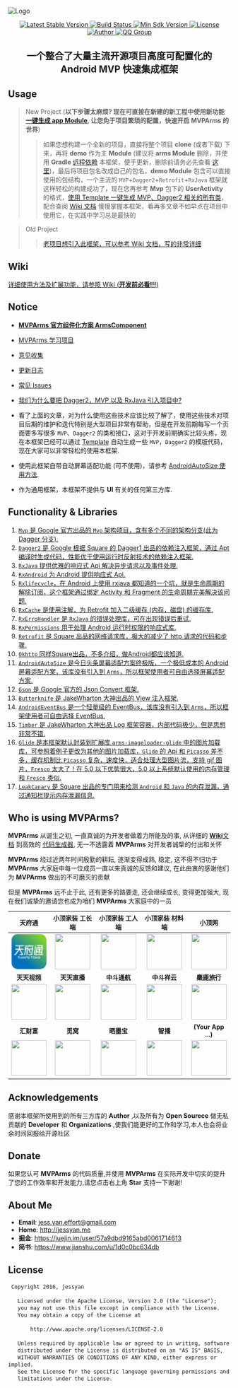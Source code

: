![Logo](image/arms_banner_v1.0.jpg)

<p align="center">
   <a href="https://bintray.com/jessyancoding/maven/MVPArms/_latestVersion">
    <img src="https://img.shields.io/badge/Jcenter-v2.5.0-brightgreen.svg?style=flat-square" alt="Latest Stable Version" />
  </a>
  <a href="https://travis-ci.org/JessYanCoding/MVPArms">
    <img src="https://travis-ci.org/JessYanCoding/MVPArms.svg?branch=master" alt="Build Status" />
  </a>
  <a href="https://developer.android.com/about/versions/android-4.0.html">
    <img src="https://img.shields.io/badge/API-14%2B-blue.svg?style=flat-square" alt="Min Sdk Version" />
  </a>
  <a href="http://www.apache.org/licenses/LICENSE-2.0">
    <img src="http://img.shields.io/badge/License-Apache%202.0-blue.svg?style=flat-square" alt="License" />
  </a>
  <a href="https://www.jianshu.com/u/1d0c0bc634db">
    <img src="https://img.shields.io/badge/Author-JessYan-orange.svg?style=flat-square" alt="Author" />
  </a>
  <a href="https://shang.qq.com/wpa/qunwpa?idkey=7e59e59145e6c7c68932ace10f52790636451f01d1ecadb6a652b1df234df753">
    <img src="https://img.shields.io/badge/QQ%E7%BE%A4-455850365%20%7C%20301733278-orange.svg?style=flat-square" alt="QQ Group" />
  </a>
</p>

<h2 align="center">一个整合了大量主流开源项目高度可配置化的 Android MVP 快速集成框架</h2>

## Usage
> New Project (**以下步骤太麻烦? 现在可直接在新建的新工程中使用新功能 [一键生成 app Module](https://github.com/JessYanCoding/MVPArms-Module-Template), 让您免于项目繁琐的配置，快速开启 MVPArms 的世界**)
>> 如果您想构建一个全新的项目，直接将整个项目 **clone** (或者下载) 下来，再将 **demo** 作为主 **Module** (建议将 **arms Module** 删除，并使用 **Gradle** [远程依赖](https://github.com/JessYanCoding/MVPArms/wiki#1.1) 本框架，便于更新，删除前请务必先查看 [这里](https://github.com/JessYanCoding/MVPArms/wiki/Issues#2))，最后将项目包名改成自己的包名，**demo Module** 包含可以直接使用的包结构，一个主流的 `MVP`+`Dagger2`+`Retrofit`+`RxJava` 框架就这样轻松的构建成功了，现在您再参考 **Mvp** 包下的 **UserActivity** 的格式，[使用 Template 一键生成 MVP、Dagger2 相关的所有类](https://github.com/JessYanCoding/MVPArmsTemplate)，配合查阅 [Wiki 文档](https://github.com/JessYanCoding/MVPArms/wiki) 慢慢掌握本框架，看再多文章不如早点在项目中使用它，在实践中学习总是最快的
 
> Old Project
>> [老项目想引入此框架，可以参考 Wiki 文档，写的非常详细](https://github.com/JessYanCoding/MVPArms/wiki)

## Wiki
[详细使用方法及扩展功能，请参照 Wiki (**开发前必看!!!**)](https://github.com/JessYanCoding/MVPArms/wiki)

## Notice

* [**MVPArms 官方组件化方案 ArmsComponent**](https://github.com/JessYanCoding/ArmsComponent/wiki)

* [MVPArms 学习项目](https://github.com/JessYanCoding/MVPArms/blob/master/CONTRIBUTING_APP.md)

* [意见收集](https://github.com/JessYanCoding/MVPArms/issues/40)

* [更新日志](https://github.com/JessYanCoding/MVPArms/wiki/UpdateLog)

* [常见 Issues](https://github.com/JessYanCoding/MVPArms/wiki/Issues)

* [我们为什么要把 Dagger2，MVP 以及 RxJava 引入项目中?](http://www.jianshu.com/p/91c2bb8e6369)

* 看了上面的文章，对为什么使用这些技术应该比较了解了，使用这些技术对项目后期的维护和迭代特别是大型项目非常有帮助，但是在开发前期每写一个页面要多写很多  `MVP`、`Dagger2` 的类和接口，这对于开发前期确实比较头疼，现在本框架已经可以通过 [Template](https://github.com/JessYanCoding/MVPArmsTemplate) 自动生成一些 `MVP`，`Dagger2` 的模版代码，现在大家可以非常轻松的使用本框架.

* 使用此框架自带自动屏幕适配功能 (可不使用)，请参考 [AndroidAutoSize 使用方法](https://github.com/JessYanCoding/AndroidAutoSize).

* 作为通用框架，本框架不提供与 **UI** 有关的任何第三方库.

## Functionality & Libraries
1. [`Mvp` 是 Google 官方出品的 `Mvp` 架构项目，含有多个不同的架构分支(此为 Dagger 分支).](https://github.com/googlesamples/android-architecture/tree/todo-mvp-dagger/)
2. [`Dagger2` 是 Google 根据 Square 的 Dagger1 出品的依赖注入框架，通过 Apt 编译时生成代码，性能优于使用运行时反射技术的依赖注入框架.](https://github.com/google/dagger)
3. [`RxJava` 提供优雅的响应式 Api 解决异步请求以及事件处理.](https://github.com/ReactiveX/RxJava)
4. [`RxAndroid` 为 Android 提供响应式 Api.](https://github.com/ReactiveX/RxAndroid)
5. [`Rxlifecycle`，在 Android 上使用 rxjava 都知道的一个坑，就是生命周期的解除订阅，这个框架通过绑定 Activity 和 Fragment 的生命周期完美解决该问题.](https://github.com/trello/RxLifecycle)
6. [`RxCache` 是使用注解，为 Retrofit 加入二级缓存 (内存，磁盘) 的缓存库.](https://github.com/VictorAlbertos/RxCache)
7. [`RxErroHandler` 是 `RxJava` 的错误处理库，可在出现错误后重试.](https://github.com/JessYanCoding/RxErrorHandler)
8. [`RxPermissions` 用于处理 Android 运行时权限的响应式库.](https://github.com/tbruyelle/RxPermissions)
9. [`Retrofit` 是 Square 出品的网络请求库，极大的减少了 http 请求的代码和步骤.](https://github.com/square/retrofit)
10. [`Okhttp` 同样Square出品，不多介绍，做Android都应该知道.](https://github.com/square/okhttp)
11. [`AndroidAutoSize` 是今日头条屏幕适配方案终极版，一个极低成本的 Android 屏幕适配方案，该库没有引入到 `Arms`，所以框架使用者可自由选择屏幕适配方案.](https://github.com/JessYanCoding/AndroidAutoSize)
12. [`Gson` 是 Google 官方的 Json Convert 框架.](https://github.com/google/gson)
13. [`Butterknife` 是 JakeWharton 大神出品的 View 注入框架.](https://github.com/JakeWharton/butterknife)
14. [`AndroidEventBus` 是一个轻量级的 EventBus，该库没有引入到 `Arms`，所以框架使用者可自由选择 EventBus.](https://github.com/hehonghui/AndroidEventBus)
15. [`Timber` 是 JakeWharton 大神出品 Log 框架容器，内部代码极少，但是思想非常不错.](https://github.com/JakeWharton/timber)
16. [`Glide` 是本框架默认封装到扩展库 `arms-imageloader-glide` 中的图片加载库，可参照着例子更改为其他的图片加载库，`Glide` 的 Api 和 `Picasso` 差不多，缓存机制比 `Picasso` 复杂，速度快，适合处理大型图片流，支持 gif 图片，`Fresco` 太大了！在 5.0 以下优势很大，5.0 以上系统默认使用的内存管理和 `Fresco` 类似.](https://github.com/bumptech/glide)
17. [`LeakCanary` 是 Square 出品的专门用来检测 `Android` 和 `Java` 的内存泄漏，通过通知栏提示内存泄漏信息.](https://github.com/square/leakcanary)

## Who is using MVPArms?

**MVPArms** 从诞生之初, 一直真诚的为开发者做着力所能及的事, 从详细的 [**Wiki**文档](https://github.com/JessYanCoding/MVPArms/wiki) 到高效的 [代码生成器](https://github.com/JessYanCoding/MVPArmsTemplate), 无一不透露着 **MVPArms** 对开发者诚挚的付出和关怀

**MVPArms** 经过近两年时间殷勤的耕耘, 逐渐变得成熟, 稳定, 这不得不归功于 **MVPArms** 大家庭中每一位成员一直以来真诚的反馈和建议, 在此由衷的感谢他们为 **MVPArms** 做出的不可磨灭的贡献  

但是 **MVPArms** 远不止于此, 还有更多的路要走, 还会继续成长, 变得更加强大, 现在我们诚挚的邀请您也成为咱们 **MVPArms** 大家庭中的一员  

**天府通** | **小顶家装 工长端** | **小顶家装 工人端** | **小顶家装 材料端** | **小顶网** |
:-------------------------------------------------------------------:|:----------:|:---------------:|:--------:|:--------------:|
[<img src="image/tianfutong_logo.png" width="80" height="80">](https://android.myapp.com/myapp/detail.htm?apkName=com.chinarainbow.tft) | [<img src="image/xiaoding_foreman_logo.png" width="80" height="80">](http://www.dggxdjz.com) | [<img src="image/xiaoding_worker_logo.png" width="80" height="80">](http://www.dggxdjz.com) | [<img src="image/xiaoding_material_logo.png" width="80" height="80">](http://www.dggxdjz.com) | [<img src="image/top_net_work_logo.png" width="80" height="80">](http://www.dgg.net/appload.htm) |
**天天视频** | **天天直播** | **中斗通航** | **中斗祥云** | **麋鹿旅行** |
[<img src="image/tiantian_video_logo.png" width="80" height="80">](http://sj.qq.com/myapp/detail.htm?apkName=com.dzwh.ttys) | [<img src="image/tiantian_live_logo.png" width="80" height="80">](http://www.25pp.com/android/detail_7611392/) | [<img src="image/tong_hang_logo.png" width="80" height="80">](https://fir.im/3176) | <img src="image/xiang_yun_logo.png" width="80" height="80">  | [<img src="image/mi_lu_logo.png" width="80" height="80">](http://android.myapp.com/myapp/detail.htm?apkName=com.elk.tourist) |
**汇财富** | **觅窝** | **晒墨宝** | **智播**  | **(Your App ...)** |
[<img src="image/hui_cai_fu_logo.png" width="80" height="80">](http://android.myapp.com/myapp/detail.htm?apkName=com.tahone.client) | [<img src="image/mi_wo_logo.png" width="80" height="80">](http://miwo.ai/) | [<img src="image/shaimobao_logo.png" width="80" height="80">](http://sj.qq.com/myapp/search.htm?kw=%E6%99%92%E5%A2%A8%E5%AE%9D)  | [<img src="image/zhibo_logo.png" width="80" height="80">](http://www.zhibocloud.cn/) | <img src="image/android_logo.png" width="80" height="80"> |  
 

## Acknowledgements 
感谢本框架所使用到的所有三方库的 **Author** ,以及所有为 **Open Sourece** 做无私贡献的 **Developer** 和 **Organizations** ,使我们能更好的工作和学习,本人也会将业余时间回报给开源社区

## Donate
如果您认可 **MVPArms** 的代码质量,并使用 **MVPArms** 在实际开发中切实的提升了您的工作效率和开发能力,请您点击右上角 **Star** 支持一下谢谢!

## About Me
* **Email**: <jess.yan.effort@gmail.com>  
* **Home**: <http://jessyan.me>
* **掘金**: <https://juejin.im/user/57a9dbd9165abd0061714613>
* **简书**: <https://www.jianshu.com/u/1d0c0bc634db>

## License
``` 
 Copyright 2016, jessyan       
  
   Licensed under the Apache License, Version 2.0 (the "License");
   you may not use this file except in compliance with the License.
   You may obtain a copy of the License at 
 
       http://www.apache.org/licenses/LICENSE-2.0 

   Unless required by applicable law or agreed to in writing, software
   distributed under the License is distributed on an "AS IS" BASIS,
   WITHOUT WARRANTIES OR CONDITIONS OF ANY KIND, either express or implied.
   See the License for the specific language governing permissions and
   limitations under the License.
```
